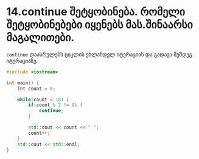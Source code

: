 # 14.continue შეტყობინება. რომელი შეტყობინებები იყენებს მას.შინაარსი მაგალითები.
`continue` დაასრულებს ციკლის ეხლანდელ იტერაციას და გადავა შემდეგ იტერაციაზე.
```cpp
#include <iostream>

int main() {
    int count = 0;

    while(count < 10) {
        if(count % 2 != 0) {
            continue;
        }

        std::cout << count << " ";
        count++;
    }
    std::cout << std::endl;
}
```